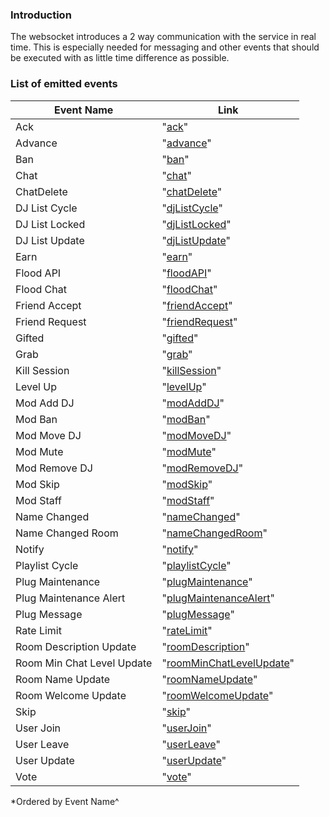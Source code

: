 ### Introduction

The websocket introduces a 2 way communication with the service in real time.
This is especially needed for messaging and other events that should be executed with as little time difference as 
possible.

### List of emitted events

| Event Name                | Link                                                                             |
|---------------------------|----------------------------------------------------------------------------------|
| Ack                       | "[ack](/api/events/backend_events/ack.md)"                                       |
| Advance                   | "[advance](/api/events/advance.md#backend)"                                      |
| Ban                       | "[ban](/api/events/backend_events/ban.md)"                                       |
| Chat                      | "[chat](/api/events/chat.md#backend)"                                            |
| ChatDelete                | "[chatDelete](/api/events/backend_events/chatDelete.md)"                         |
| DJ List Cycle             | "[djListCycle](/api/events/backend_events/djListCycle.md)"                       |
| DJ List Locked            | "[djListLocked](/api/events/backend_events/djListLocked.md)"                     |
| DJ List Update            | "[djListUpdate](/api/events/djListUpdate.md#backend)"                            |
| Earn                      | "[earn](/api/events/backend_events/earn.md)"                                     |
| Flood API                 | "[floodAPI](/api/events/backend_events/floodAPI.md)"                             |
| Flood Chat                | "[floodChat](/api/events/backend_events/floodChat.md)"                           |
| Friend Accept             | "[friendAccept](/api/events/backend_events/friendAccept.md)"                     |
| Friend Request            | "[friendRequest](/api/events/backend_events/friendRequest.md)"                   |
| Gifted                    | "[gifted](/api/events/backend_events/gifted.md)"                                 |
| Grab                      | "[grab](/api/events/grab.md#backend)"                                            |
| Kill Session              | "[killSession](/api/events/backend_events/killSession.md)"                       |
| Level Up                  | "[levelUp](/api/events/backend_events/levelUp.md)"                               |
| Mod Add DJ                | "[modAddDJ](/api/events/backend_events/modAddDJ.md)"                             |
| Mod Ban                   | "[modBan](/api/events/backend_events/modBan.md)"                                 |
| Mod Move DJ               | "[modMoveDJ](/api/events/backend_events/modMoveDJ.md)"                           |
| Mod Mute                  | "[modMute](/api/events/backend_events/modMute.md)"                               |
| Mod Remove DJ             | "[modRemoveDJ](/api/events/backend_events/modRemoveDJ.md)"                       |
| Mod Skip                  | "[modSkip](/api/events/mod_skip.md#backend)"                                     |
| Mod Staff                 | "[modStaff](/api/events/backend_events/modStaff.md)"                             |
| Name Changed              | "[nameChanged](/api/events/backend_events/nameChanged.md)"                       |
| Name Changed Room         | "[nameChangedRoom](/api/events/backend_events/nameChangedRoom.md)"               |
| Notify                    | "[notify](/api/events/backend_events/notify.md)"                                 |
| Playlist Cycle            | "[playlistCycle](/api/events/backend_events/playlistCycle.md)"                   |
| Plug Maintenance          | "[plugMaintenance](/api/events/backend_events/plugMaintenance.md)"               |
| Plug Maintenance Alert    | "[plugMaintenanceAlert](/api/events/backend_events/plugMaintenanceAlert.md)"     |
| Plug Message              | "[plugMessage](/api/events/backend_events/plugMessage.md)"                       |
| Rate Limit                | "[rateLimit](/api/events/backend_events/rateLimit.md)"                           |
| Room Description Update   | "[roomDescription](/api/events/backend_events/roomDescription.md)"               |
| Room Min Chat Level Update| "[roomMinChatLevelUpdate](/api/events/backend_events/roomMinChatLevelUpdate.md)" |
| Room Name Update          | "[roomNameUpdate](/api/events/backend_events/roomNameUpdate.md)"                 |
| Room Welcome Update       | "[roomWelcomeUpdate](/api/events/backend_events/roomWelcomeUpdate.md)"           |
| Skip                      | "[skip](/api/events/user_skip.md#backend)"                                       |
| User Join                 | "[userJoin](/api/events/user_join.md#backend)"                                   |
| User Leave                | "[userLeave](/api/events/user_leave.md#backend)"                                 |
| User Update               | "[userUpdate](/api/events/backend_events/userUpdate.md)"                         |
| Vote                      | "[vote](/api/events/vote.md#backend)"                                            |

*Ordered by Event Name^
